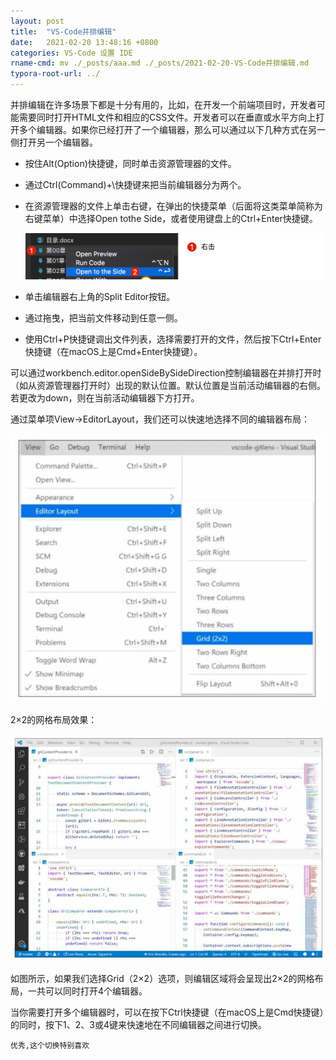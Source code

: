 ```yaml
---
layout: post
title:  "VS-Code并排编辑"
date:   2021-02-20 13:48:16 +0800
categories: VS-Code 设置 IDE
rname-cmd: mv ./_posts/aaa.md ./_posts/2021-02-20-VS-Code并排编辑.md
typora-root-url: ../
---
```


并排编辑在许多场景下都是十分有用的，比如，在开发一个前端项目时，开发者可能需要同时打开HTML文件和相应的CSS文件。开发者可以在垂直或水平方向上打开多个编辑器。如果你已经打开了一个编辑器，那么可以通过以下几种方式在另一侧打开另一个编辑器。

- 按住Alt(Option)快捷键，同时单击资源管理器的文件。

- 通过Ctrl(Command)+\快捷键来把当前编辑器分为两个。

- 在资源管理器的文件上单击右键，在弹出的快捷菜单（后面将这类菜单简称为右键菜单）中选择Open tothe Side，或者使用键盘上的Ctrl+Enter快捷键。

  ![image-20210220134409728](/assets/2021-02-20-VS-Code并排编辑.assets/image-20210220134409728.png)

- 单击编辑器右上角的Split Editor按钮。

- 通过拖曳，把当前文件移动到任意一侧。


- 使用Ctrl+P快捷键调出文件列表，选择需要打开的文件，然后按下Ctrl+Enter快捷键（在macOS上是Cmd+Enter快捷键）。

可以通过workbench.editor.openSideBySideDirection控制编辑器在并排打开时（如从资源管理器打开时）出现的默认位置。默认位置是当前活动编辑器的右侧。若更改为down，则在当前活动编辑器下方打开。

通过菜单项View→EditorLayout，我们还可以快速地选择不同的编辑器布局：

![img](/assets/2021-02-20-VS-Code并排编辑.assets/epub_32517925_45.jpeg)

2×2的网格布局效果：

![img](/assets/2021-02-20-VS-Code并排编辑.assets/epub_32517925_46.jpeg)

如图所示，如果我们选择Grid（2×2）选项，则编辑区域将会呈现出2×2的网格布局，一共可以同时打开4个编辑器。

当你需要打开多个编辑器时，可以在按下Ctrl快捷键（在macOS上是Cmd快捷键）的同时，按下1、2、3或4键来快速地在不同编辑器之间进行切换。

```
优秀,这个切换特别喜欢
```

### 
